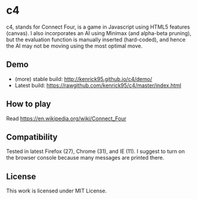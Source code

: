c4
==

c4, stands for Connect Four, is a game in Javascript using HTML5 features (canvas). I also incorporates an AI using Minimax (and alpha-beta pruning), but the evaluation function is manually inserted (hard-coded), and hence the AI may not be moving using the most optimal move.

Demo
----
* (more) stable build: http://kenrick95.github.io/c4/demo/
* Latest build: https://rawgithub.com/kenrick95/c4/master/index.html

How to play
----
Read https://en.wikipedia.org/wiki/Connect_Four

Compatibility
----
Tested in latest Firefox (27), Chrome (31), and IE (11). I suggest to turn on the browser console because many messages are printed there.

License
----
This work is licensed under MIT License.
